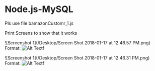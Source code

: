 # Node.js-MySQL

Pls use file bamazonCustomr_1.js

Print Screens to show that it works

![Screenshot 1](/Desktop/Screen Shot 2018-01-17 at 12.46.57 PM.png)
Format: ![Alt Text](url)f

![Screenshot 1](/Desktop/Screen Shot 2018-01-17 at 12.46.31 PM.png)
Format: ![Alt Text](url)f